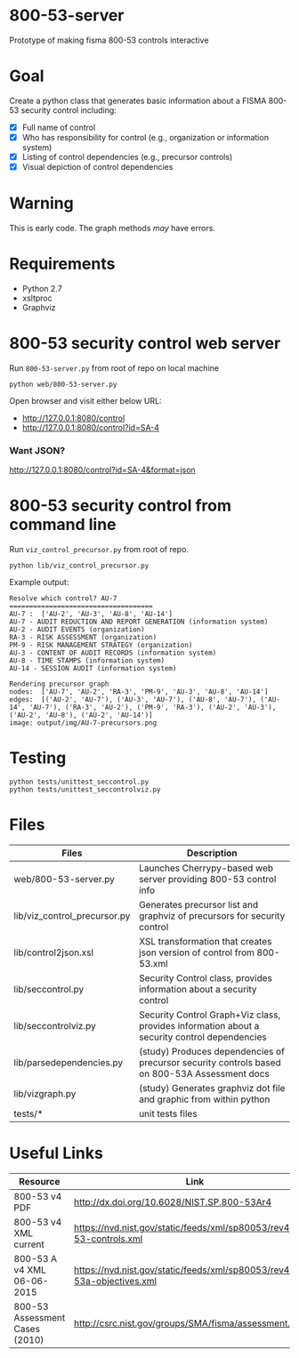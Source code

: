 # 800-53-server
Prototype of making fisma 800-53 controls interactive

# Goal
Create a python class that generates basic information about a FISMA 800-53 security control including:
- [x] Full name of control
- [x] Who has responsibility for control (e.g., organization or information system)
- [x] Listing of control dependencies (e.g., precursor controls)
- [x] Visual depiction of control dependencies

# Warning
This is early code. The graph methods *may* have errors.

# Requirements
- Python 2.7
- xsltproc
- Graphviz

# 800-53 security control web server
Run `800-53-server.py` from root of repo on local machine

```
python web/800-53-server.py
```

Open browser and visit either below URL:
- http://127.0.0.1:8080/control
- http://127.0.0.1:8080/control?id=SA-4

### Want JSON?

http://127.0.0.1:8080/control?id=SA-4&format=json

# 800-53 security control from command line
Run `viz_control_precursor.py` from root of repo.

```
python lib/viz_control_precursor.py
```

Example output:
```
Resolve which control? AU-7
====================================
AU-7 :  ['AU-2', 'AU-3', 'AU-8', 'AU-14']
AU-7 - AUDIT REDUCTION AND REPORT GENERATION (information system)
AU-2 - AUDIT EVENTS (organization)
RA-3 - RISK ASSESSMENT (organization)
PM-9 - RISK MANAGEMENT STRATEGY (organization)
AU-3 - CONTENT OF AUDIT RECORDS (information system)
AU-8 - TIME STAMPS (information system)
AU-14 - SESSION AUDIT (information system)
   
Rendering precursor graph
nodes:  ['AU-7', 'AU-2', 'RA-3', 'PM-9', 'AU-3', 'AU-8', 'AU-14']
edges:  [('AU-2', 'AU-7'), ('AU-3', 'AU-7'), ('AU-8', 'AU-7'), ('AU-14', 'AU-7'), ('RA-3', 'AU-2'), ('PM-9', 'RA-3'), ('AU-2', 'AU-3'), ('AU-2', 'AU-8'), ('AU-2', 'AU-14')]
image: output/img/AU-7-precursors.png

```

# Testing
```
python tests/unittest_seccontrol.py 
python tests/unittest_seccontrolviz.py 
```

# Files

Files                     | Description
--------------------------|---------------------------------------------
web/800-53-server.py      | Launches Cherrypy-based web server providing 800-53 control info
lib/viz_control_precursor.py | Generates precursor list and graphviz of precursors for security control
lib/control2json.xsl      | XSL transformation that creates json version of control from 800-53.xml
lib/seccontrol.py         | Security Control class, provides information about a security control
lib/seccontrolviz.py      | Security Control Graph+Viz class, provides information about a security control dependencies
lib/parsedependencies.py  | (study) Produces dependencies of precursor security controls based on 800-53A Assessment docs
lib/vizgraph.py           | (study) Generates graphviz dot file and graphic from within python
tests/*                   | unit tests files


# Useful Links

Resource                  | Link
--------------------------|---------------------------------------------
800-53 v4 PDF             | http://dx.doi.org/10.6028/NIST.SP.800-53Ar4
800-53 v4 XML current     | https://nvd.nist.gov/static/feeds/xml/sp80053/rev4/800-53-controls.xml
800-53 A v4 XML 06-06-2015  | https://nvd.nist.gov/static/feeds/xml/sp80053/rev4/800-53a-objectives.xml
800-53 Assessment Cases (2010) | http://csrc.nist.gov/groups/SMA/fisma/assessment.html

